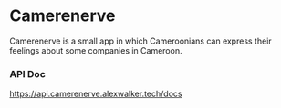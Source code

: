 # Camerenerve

Camerenerve is a small app in which Cameroonians can express their feelings about some companies in Cameroon.

### API Doc

https://api.camerenerve.alexwalker.tech/docs
